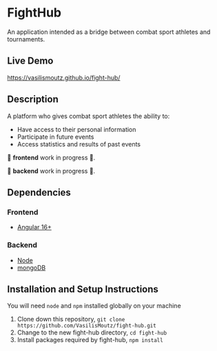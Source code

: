 # FightHub
  An application intended as a bridge between combat sport athletes and tournaments.

## Live Demo
https://vasilismoutz.github.io/fight-hub/

## Description
A platform who gives combat sport athletes the ability to:
  - Have access to their personal information
  - Participate in future events
  - Access statistics and results of past events

🚧 **frontend** work in progress 🚧.

🚧 **backend** work in progress 🚧.

## **Dependencies**

### **Frontend**
- [Angular 16+](https://angular.io/)

### **Backend**
- [Node](https://nodejs.org/en/)
- [mongoDB](https://www.mongodb.com/)

## Installation and Setup Instructions
You will need `node` and `npm` installed globally on your machine
  1. Clone down this repository, `git clone https://github.com/VasilisMoutz/fight-hub.git`
  2. Change to the new fight-hub directory, `cd fight-hub`
  3. Install packages required by fight-hub, `npm install`


